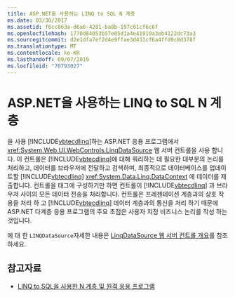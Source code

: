 ```yaml
---
title: ASP.NET을 사용하는 LINQ to SQL N 계층
ms.date: 03/30/2017
ms.assetid: f6cc863a-d6a6-4281-ba8b-197c01cf6c6f
ms.openlocfilehash: 1770d84053b57e05d1a4e41919a3eb4122dc73a3
ms.sourcegitcommit: d2e1dfa7ef2d4e9ffae3d431cf6a4ffd9c8d378f
ms.translationtype: MT
ms.contentlocale: ko-KR
ms.lasthandoff: 09/07/2019
ms.locfileid: "70793027"
---
```

# <a name="linq-to-sql-n-tier-with-aspnet"></a>ASP.NET을 사용하는 LINQ to SQL N 계층
을 사용 [!INCLUDE[vbtecdlinq](../../../../../../includes/vbtecdlinq-md.md)]하는 ASP.NET 응용 프로그램에서 <xref:System.Web.UI.WebControls.LinqDataSource> 웹 서버 컨트롤을 사용 합니다. 이 컨트롤은 [!INCLUDE[vbtecdlinq](../../../../../../includes/vbtecdlinq-md.md)]에 대해 쿼리하는 데 필요한 대부분의 논리를 처리하고, 데이터를 브라우저에 전달하고 검색하며, 최종적으로 데이터베이스를 업데이트할 [!INCLUDE[vbtecdlinq](../../../../../../includes/vbtecdlinq-md.md)] <xref:System.Data.Linq.DataContext> 에 데이터를 제출합니다. 컨트롤을 태그에 구성하기만 하면 컨트롤이 [!INCLUDE[vbtecdlinq](../../../../../../includes/vbtecdlinq-md.md)] 과 브라우저 사이의 모든 데이터 전송을 처리합니다. 컨트롤은 프레젠테이션 계층과의 상호 작용을 처리 하 고 [!INCLUDE[vbtecdlinq](../../../../../../includes/vbtecdlinq-md.md)] 데이터 계층과의 통신을 처리 하기 때문에 ASP.NET 다계층 응용 프로그램의 주요 초점은 사용자 지정 비즈니스 논리를 작성 하는 것입니다.  
  
 에 대 한 `LINQDataSource`자세한 내용은 [LinqDataSource 웹 서버 컨트롤 개요](https://docs.microsoft.com/previous-versions/aspnet/bb547113(v=vs.100))를 참조 하세요.  
  
## <a name="see-also"></a>참고자료

- [LINQ to SQL을 사용한 N 계층 및 원격 응용 프로그램](n-tier-and-remote-applications-with-linq-to-sql.md)
